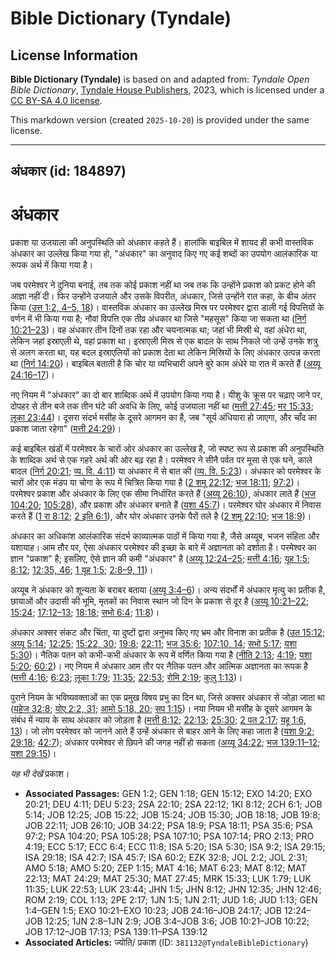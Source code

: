 # Bible Dictionary (Tyndale)

## License Information

**Bible Dictionary (Tyndale)** is based on and adapted from: _Tyndale Open Bible Dictionary_, [Tyndale House Publishers](https://tyndaleopenresources.com/), 2023, which is licensed under a [CC BY-SA 4.0 license](https://creativecommons.org/licenses/by-sa/4.0/legalcode.en).

This markdown version (created `2025-10-20`) is provided under the same license.



--------------------------------

## अंधकार (id: 184897)

अंधकार
======

प्रकाश या उजयाला की अनुपस्थिति को अंधकार कहते हैं। हालांकि बाइबिल में शायद ही कभी वास्तविक अंधकार का उल्लेख किया गया हो, "अंधकार" का अनुवाद किए गए कई शब्दों का उपयोग आलंकारिक या रूपक अर्थ में किया गया है।

जब परमेश्वर ने दुनिया बनाई, तब तक कोई प्रकाश नहीं था जब तक कि उन्होंने प्रकाश को प्रकट होने की आज्ञा नहीं दी। फिर उन्होंने उजयाले और उसके विपरीत, अंधकार, जिसे उन्होंने रात कहा, के बीच अंतर किया ([उत्त 1:2, 4–5, 18](https://ref.ly/Gen1:2))। वास्तविक अंधकार का उल्लेख मिस्र पर परमेश्वर द्वारा डाली गई विपत्तियों के वर्णन में भी किया गया है; नौवां विपत्ति एक तीव्र अंधकार था जिसे "महसूस" किया जा सकता था ([निर्ग 10:21–23](https://ref.ly/Exod10:21-Exod10:23))। वह अंधकार तीन दिनों तक रहा और चयनात्मक था; जहां भी मिस्री थे, वहां अंधेरा था, लेकिन जहां इस्राएली थे, वहां प्रकाश था। इस्राएली मिस्र से एक बादल के साथ निकले जो उन्हें उनके शत्रु से अलग करता था, यह बदल इस्राएलियों को प्रकाश देता था लेकिन मिस्रियों के लिए अंधकार उत्पन्न करता था ([निर्ग 14:20](https://ref.ly/Exod14:20))। बाइबिल बताती है कि चोर या व्यभिचारी अपने बुरे काम अंधेरे या रात में करते हैं ([अय्यू 24:16–17](https://ref.ly/Job24:16-Job24:17))।

नए नियम में "अंधकार" का दो बार शाब्दिक अर्थ में उपयोग किया गया है। यीशु के क्रूस पर चढ़ाए जाने पर, दोपहर से तीन बजे तक तीन घंटे की अवधि के लिए, कोई उजयाला नहीं था ([मत्ती 27:45](https://ref.ly/Matt27:45); [मर 15:33](https://ref.ly/Mark15:33); [लूका 23:44](https://ref.ly/Luke23:44))। दूसरा संदर्भ मसीह के दूसरे आगमन का है, जब "सूर्य अंधियारा हो जाएगा, और चाँद का प्रकाश जाता रहेगा" ([मत्ती 24:29](https://ref.ly/Matt24:29))।

कई बाइबिल खंडों में परमेश्वर के चारों ओर अंधकार का उल्लेख है, जो स्पष्ट रूप से प्रकाश की अनुपस्थिति के शाब्दिक अर्थ से एक गहरे अर्थ की ओर बढ़ रहा है। परमेश्वर ने सीनै पर्वत पर मूसा से एक घने, काले बादल ([निर्ग 20:21](https://ref.ly/Exod20:21); [व्य. वि. 4:11](https://ref.ly/Deut4:11)) या अंधकार में से बात की ([व्य. वि. 5:23](https://ref.ly/Deut5:23))। अंधकार को परमेश्वर के चारों ओर एक मंडप या चोगा के रूप में चित्रित किया गया है ([2 शमू 22:12](https://ref.ly/2Sam22:12); [भज 18:11](https://ref.ly/Ps18:11); [97:2](https://ref.ly/Ps97:2))। परमेश्वर प्रकाश और अंधकार के लिए एक सीमा निर्धारित करते हैं ([अय्यू 26:10](https://ref.ly/Job26:10)), अंधकार लाते हैं ([भज 104:20](https://ref.ly/Ps104:20); [105:28](https://ref.ly/Ps105:28)), और प्रकाश और अंधकार बनाते हैं ([यशा 45:7](https://ref.ly/Isa45:7))। परमेश्वर घोर अंधकार में निवास करते हैं ([1 रा 8:12](https://ref.ly/1Kgs8:12); [2 इति 6:1](https://ref.ly/2Chr6:1)), और घोर अंधकार उनके पैरों तले है ([2 शमू 22:10](https://ref.ly/2Sam22:10); [भज 18:9](https://ref.ly/Ps18:9))।

अंधकार का अधिकांश आलंकारिक संदर्भ काव्यात्मक पाठों में किया गया है, जैसे अय्यूब, भजन संहिता और यशायाह। आम तौर पर, ऐसा अंधकार परमेश्वर की इच्छा के बारे में अज्ञानता को दर्शाता है। परमेश्वर का ज्ञान "प्रकाश" है; इसलिए, ऐसे ज्ञान की कमी "अंधकार" है ([अय्यू 12:24–25](https://ref.ly/Job12:24-Job12:25); [मत्ती 4:16](https://ref.ly/Matt4:16); [यूह 1:5](https://ref.ly/John1:5); [8:12](https://ref.ly/John8:12); [12:35, 46](https://ref.ly/John12:35); [1 यूह 1:5](https://ref.ly/1John1:5); [2:8–9, 11](https://ref.ly/1John2:8-1John2:9))।

अय्यूब ने अंधकार को शून्यता के बराबर बताया ([अय्यू 3:4–6](https://ref.ly/Job3:4-Job3:6))। अन्य संदर्भों में अंधकार मृत्यु का प्रतीक है, छायाओं और उदासी की भूमि, मृतकों का निवास स्थान जो दिन के प्रकाश से दूर है ([अय्यू 10:21–22](https://ref.ly/Job10:21-Job10:22); [15:24](https://ref.ly/Job15:24); [17:12–13](https://ref.ly/Job17:12-Job17:13); [18:18](https://ref.ly/Job18:18); [सभो 6:4](https://ref.ly/Eccl6:4); [11:8](https://ref.ly/Eccl11:8))।

अंधकार अक्सर संकट और चिंता, या दुष्टों द्वारा अनुभव किए गए भ्रम और विनाश का प्रतीक है ([उत 15:12](https://ref.ly/Gen15:12); [अय्यू 5:14](https://ref.ly/Job5:14); [12:25](https://ref.ly/Job12:25); [15:22, 30](https://ref.ly/Job15:22); [19:8](https://ref.ly/Job19:8); [22:11](https://ref.ly/Job22:11); [भज 35:6](https://ref.ly/Ps35:6); [107:10, 14](https://ref.ly/Ps107:10); [सभो 5:17](https://ref.ly/Eccl5:17); [यशा 5:30](https://ref.ly/Isa5:30))। नैतिक पतन को कभी\-कभी अंधकार के रूप में वर्णित किया गया है ([नीति 2:13](https://ref.ly/Prov2:13); [4:19](https://ref.ly/Prov4:19); [यशा 5:20](https://ref.ly/Isa5:20); [60:2](https://ref.ly/Isa60:2))। नए नियम में अंधकार आम तौर पर नैतिक पतन और आत्मिक अज्ञानता का रूपक है ([मत्ती 4:16](https://ref.ly/Matt4:16); [6:23](https://ref.ly/Matt6:23); [लूका 1:79](https://ref.ly/Luke1:79); [11:35](https://ref.ly/Luke11:35); [22:53](https://ref.ly/Luke22:53); [रोमि 2:19](https://ref.ly/Rom2:19); [कुलु 1:13](https://ref.ly/Col1:13))।

पुराने नियम के भविष्यवक्ताओं का एक प्रमुख विषय प्रभु का दिन था, जिसे अक्सर अंधकार से जोड़ा जाता था ([यहेज 32:8](https://ref.ly/Ezek32:8); [योए 2:2, 31](https://ref.ly/Joel2:2); [आमो 5:18, 20](https://ref.ly/Amos5:18); [सप 1:15](https://ref.ly/Zeph1:15))। नया नियम भी मसीह के दूसरे आगमन के संबंध में न्याय के साथ अंधकार को जोड़ता है ([मत्ती 8:12](https://ref.ly/Matt8:12); [22:13](https://ref.ly/Matt22:13); [25:30](https://ref.ly/Matt25:30); [2 पत 2:17](https://ref.ly/2Pet2:17); [यहू 1:6, 13](https://ref.ly/Jude1:6))। जो लोग परमेश्वर को जानने आते हैं उन्हें अंधकार से बाहर आने के लिए कहा जाता है ([यशा 9:2](https://ref.ly/Isa9:2); [29:18](https://ref.ly/Isa29:18); [42:7](https://ref.ly/Isa42:7)); अंधकार परमेश्वर से छिपने की जगह नहीं हो सकता ([अय्यू 34:22](https://ref.ly/Job34:22); [भज 139:11–12](https://ref.ly/Ps139:11-Ps139:12); [यशा 29:15](https://ref.ly/Isa29:15))।

*यह भी देखें* प्रकाश।

* **Associated Passages:** GEN 1:2; GEN 1:18; GEN 15:12; EXO 14:20; EXO 20:21; DEU 4:11; DEU 5:23; 2SA 22:10; 2SA 22:12; 1KI 8:12; 2CH 6:1; JOB 5:14; JOB 12:25; JOB 15:22; JOB 15:24; JOB 15:30; JOB 18:18; JOB 19:8; JOB 22:11; JOB 26:10; JOB 34:22; PSA 18:9; PSA 18:11; PSA 35:6; PSA 97:2; PSA 104:20; PSA 105:28; PSA 107:10; PSA 107:14; PRO 2:13; PRO 4:19; ECC 5:17; ECC 6:4; ECC 11:8; ISA 5:20; ISA 5:30; ISA 9:2; ISA 29:15; ISA 29:18; ISA 42:7; ISA 45:7; ISA 60:2; EZK 32:8; JOL 2:2; JOL 2:31; AMO 5:18; AMO 5:20; ZEP 1:15; MAT 4:16; MAT 6:23; MAT 8:12; MAT 22:13; MAT 24:29; MAT 25:30; MAT 27:45; MRK 15:33; LUK 1:79; LUK 11:35; LUK 22:53; LUK 23:44; JHN 1:5; JHN 8:12; JHN 12:35; JHN 12:46; ROM 2:19; COL 1:13; 2PE 2:17; 1JN 1:5; 1JN 2:11; JUD 1:6; JUD 1:13; GEN 1:4–GEN 1:5; EXO 10:21–EXO 10:23; JOB 24:16–JOB 24:17; JOB 12:24–JOB 12:25; 1JN 2:8–1JN 2:9; JOB 3:4–JOB 3:6; JOB 10:21–JOB 10:22; JOB 17:12–JOB 17:13; PSA 139:11–PSA 139:12
* **Associated Articles:** ज्योति/ प्रकाश (ID: `381132@TyndaleBibleDictionary`)

